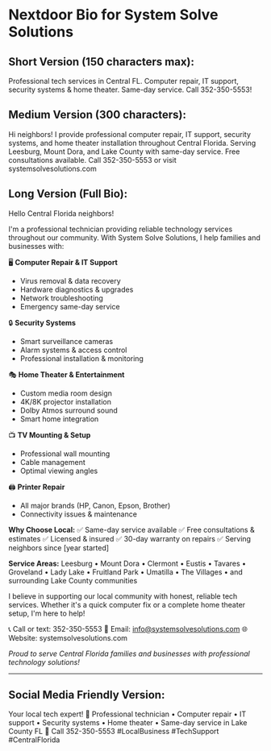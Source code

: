 # Nextdoor Bio for System Solve Solutions

## Short Version (150 characters max):
Professional tech services in Central FL. Computer repair, IT support, security systems & home theater. Same-day service. Call 352-350-5553!

## Medium Version (300 characters):
Hi neighbors! I provide professional computer repair, IT support, security systems, and home theater installation throughout Central Florida. Serving Leesburg, Mount Dora, and Lake County with same-day service. Free consultations available. Call 352-350-5553 or visit systemsolvesolutions.com

## Long Version (Full Bio):
Hello Central Florida neighbors!

I'm a professional technician providing reliable technology services throughout our community. With System Solve Solutions, I help families and businesses with:

🖥️ **Computer Repair & IT Support**
- Virus removal & data recovery
- Hardware diagnostics & upgrades
- Network troubleshooting
- Emergency same-day service

🔒 **Security Systems**
- Smart surveillance cameras
- Alarm systems & access control
- Professional installation & monitoring

🎭 **Home Theater & Entertainment**
- Custom media room design
- 4K/8K projector installation
- Dolby Atmos surround sound
- Smart home integration

📺 **TV Mounting & Setup**
- Professional wall mounting
- Cable management
- Optimal viewing angles

🖨️ **Printer Repair**
- All major brands (HP, Canon, Epson, Brother)
- Connectivity issues & maintenance

**Why Choose Local:**
✅ Same-day service available
✅ Free consultations & estimates
✅ Licensed & insured
✅ 30-day warranty on repairs
✅ Serving neighbors since [year started]

**Service Areas:**
Leesburg • Mount Dora • Clermont • Eustis • Tavares • Groveland • Lady Lake • Fruitland Park • Umatilla • The Villages • and surrounding Lake County communities

I believe in supporting our local community with honest, reliable tech services. Whether it's a quick computer fix or a complete home theater setup, I'm here to help!

📞 Call or text: 352-350-5553
📧 Email: info@systemsolvesolutions.com
🌐 Website: systemsolvesolutions.com

*Proud to serve Central Florida families and businesses with professional technology solutions!*

---

## Social Media Friendly Version:
Your local tech expert! 🔧 Professional technician • Computer repair • IT support • Security systems • Home theater • Same-day service in Lake County FL 📍 Call 352-350-5553 #LocalBusiness #TechSupport #CentralFlorida